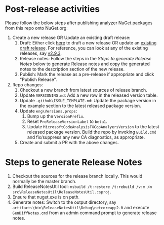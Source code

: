 ﻿Post-release activities
=================================================================

Please follow the below steps after publishing analyzer NuGet packages from this repo onto NuGet.org:

1. Create a new release OR Update an existing draft release:
   1. Draft: Either click [here](https://github.com/dotnet/roslyn-analyzers/releases/new) to draft a new release OR update an [existing draft release](https://github.com/dotnet/roslyn-analyzers/releases). For reference, you can look at any of the existing releases, say [v2.9.3](https://github.com/dotnet/roslyn-analyzers/releases/edit/v2.9.3).
   2. Release notes: Follow the steps in the *Steps to generate Release Notes* below to generate Release notes and copy the generated notes to the description section of the new release.
   3. Publish: Mark the release as a pre-release if appropriate and click "Publish Release".
2. Repo changes:
   1. Checkout a new branch from latest sources of release branch.
   2. Update `VERSIONING.md`: Add a new row in the released version table.
   3. Update `.github\ISSUE_TEMPLATE.md`: Update the package version in the example section to the latest released package version.
   4. Update `eng\Versions.props`:
      1. Bump up the `VersionPrefix`.
      2. Reset `PreReleaseVersionLabel` to `beta1`.
      3. Update `MicrosoftCodeAnalysisFXCopAnalyersVersion` to the latest released package version. Build the repo by invoking `Build.cmd` and fix/suppress any new CA diagnostics, as appropriate.
   5. Create and submit a PR with the above changes.

Steps to generate Release Notes
=================================================================

1. Checkout the sources for the release branch locally. This would normally be the master branch.
2. Build ReleaseNotesUtil tool: `msbuild /t:restore /t:rebuild /v:m /m src\ReleaseNotesUtil\ReleaseNotesUtil.csproj`.
3. Ensure that nuget.exe is on path.
4. Generate notes: Switch to the output directory, say `artifacts\bin\ReleaseNotesUtil\Debug\netcoreapp2.0` and execute `GenDiffNotes.cmd` from an admin command prompt to generate release notes.

